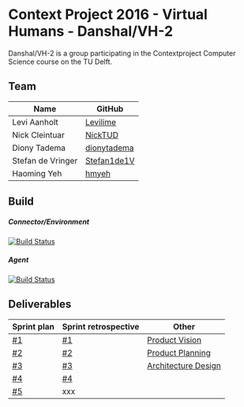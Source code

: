 # Context Project 2016 - Virtual Humans - Danshal/VH-2

Danshal/VH-2 is a group participating in the Contextproject Computer Science course on the TU Delft.

## Team
Name | GitHub
--- | ---
Levi Aanholt |  [Levilime](https://github.com/levilime/)
Nick Cleintuar | [NickTUD](https://github.com/NickTUD/)
Diony Tadema| [dionytadema](https://github.com/dionytadema/)
Stefan de Vringer | [Stefan1de1V](https://github.com/Stefan1de1V/)
Haoming Yeh | [hmyeh](https://github.com/hmyeh/)

## Build
##### Connector/Environment
[![Build Status](https://travis-ci.org/eishub/tygron.svg?branch=context)](https://travis-ci.org/eishub/tygron)
##### Agent
[![Build Status](https://travis-ci.org/levilime/ContextProject-Danshal.svg?branch=master)](https://travis-ci.org/levilime/ContextProject-Danshal)

## Deliverables
Sprint plan | Sprint retrospective | Other
--- | --- | ---
[#1](https://github.com/levilime/ContextProject-Danshal/blob/master/Deliverables/SE%20Documents/Sprint%20Plans/Week%201/SprintPlan1.pdf) | [#1](https://github.com/levilime/ContextProject-Danshal/blob/master/Deliverables/SE%20Documents/Sprint%20Retrospectives/Week%201/SprintRetrospective1.pdf) | [Product Vision](https://github.com/levilime/ContextProject-Danshal/blob/updatereadme/Deliverables/ProductVision.pdf)
[#2](https://github.com/levilime/ContextProject-Danshal/blob/master/Deliverables/SE%20Documents/Sprint%20Plans/Week%202/Sprintplan2.pdf) | [#2](https://github.com/levilime/ContextProject-Danshal/blob/master/Deliverables/SE%20Documents/Sprint%20Retrospectives/Week%202/SprintRetrospective2.pdf) | [Product Planning](https://github.com/levilime/ContextProject-Danshal/blob/updatereadme/Deliverables/ProductPlanning.pdf)
[#3](https://github.com/levilime/ContextProject-Danshal/blob/master/Deliverables/SE%20Documents/Sprint%20Plans/Week%203/Sprintplan3.pdf) | [#3](https://github.com/levilime/ContextProject-Danshal/blob/master/Deliverables/SE%20Documents/Sprint%20Retrospectives/Week%203/SprintRetrospective3.pdf) | [Architecture Design](https://github.com/levilime/ContextProject-Danshal/blob/updatereadme/Deliverables/ArchitectureDesign.pdf)
[#4](https://github.com/levilime/ContextProject-Danshal/blob/master/Deliverables/SE%20Documents/Sprint%20Plans/Week%204/Sprintplan4.pdf) | [#4](https://github.com/levilime/ContextProject-Danshal/blob/master/Deliverables/SE%20Documents/Sprint%20Retrospectives/Week%204/SprintRetrospective4.pdf) | 
[#5](https://github.com/levilime/ContextProject-Danshal/blob/master/Deliverables/SE%20Documents/Sprint%20Plans/Week%205/Sprintplan5.pdf) | xxx
